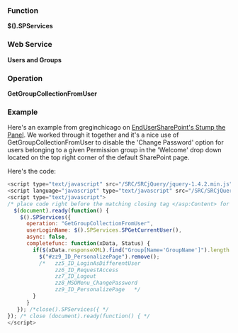 ### Function

**$().SPServices**

### Web Service

**Users and Groups**

### Operation

**GetGroupCollectionFromUser**

### Example

Here's an example from greginchicago on [EndUserSharePoint's Stump the Panel](http://www.endusersharepoint.com/STP/viewtopic.php?f=7&t=983&start=0). We worked through it together and it's a nice use of GetGroupCollectionFromUser to disable the 'Change Password' option for users belonging to a given Permission group in the 'Welcome' drop down located on the top right corner of the default SharePoint page.

Here's the code:

```javascript
<script type="text/javascript" src="/SRC/SRCjQuery/jquery-1.4.2.min.js"></script>
<script language="javascript" type="text/javascript" src="/SRC/SRCjQuery/jquery.SPServices-0.5.4.min.js"></script>
<script type="text/javascript">
/* place code right before the matching closing tag </asp:Content> for <asp:Content ContentPlaceHolderId="PlaceHolderMain" runat="server">*/
  $(document).ready(function() {
    $().SPServices({
      operation: "GetGroupCollectionFromUser",
      userLoginName: $().SPServices.SPGetCurrentUser(),
      async: false,
      completefunc: function(xData, Status) {
        if($(xData.responseXML).find("Group[Name='GroupName']").length == 1) {
          $("#zz9_ID_PersonalizePage").remove();
          /*   zz5_ID_LoginAsDifferentUser
               zz6_ID_RequestAccess
               zz7_ID_Logout
               zz8_MSOMenu_ChangePassword
               zz9_ID_PersonalizePage   */
        }
      }
   }); /*close().SPServices({ */
}); /* close (document).ready(function() { */
</script>
```